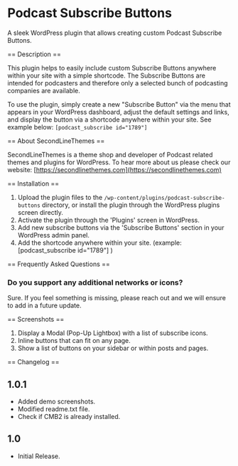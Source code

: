 # Podcast Subscribe Buttons
A sleek WordPress plugin that allows creating custom Podcast Subscribe Buttons.

== Description ==

This plugin helps to easily include custom Subscribe Buttons anywhere within your site with a simple shortcode. 
The Subscribe Buttons are intended for podcasters and therefore only a selected bunch of podcasting companies are available. 

To use the plugin, simply create a new "Subscribe Button" via the menu that appears in your WordPress dashboard, adjust the default settings and links, and display the button via a shortcode anywhere within your site. See example below:
`[podcast_subscribe id="1789"]`

== About SecondLineThemes ==

SecondLineThemes is a theme shop and developer of Podcast related themes and plugins for WordPress. To hear more about us please check our website:
[https://secondlinethemes.com](https://secondlinethemes.com)


== Installation ==

1. Upload the plugin files to the `/wp-content/plugins/podcast-subscribe-buttons` directory, or install the plugin through the WordPress plugins screen directly.
2. Activate the plugin through the 'Plugins' screen in WordPress.
3. Add new subscribe buttons via the 'Subscribe Buttons' section in your WordPress admin panel.
4. Add the shortcode anywhere within your site. (example: [podcast_subscribe id="1789"]  )


== Frequently Asked Questions ==

### Do you support any additional networks or icons? 
Sure. If you feel something is missing, please reach out and we will ensure to add in a future update.

== Screenshots ==

1. Display a Modal (Pop-Up Lightbox) with a list of subscribe icons.
2. Inline buttons that can fit on any page.
3. Show a list of buttons on your sidebar or within posts and pages.

== Changelog ==

## 1.0.1
* Added demo screenshots.
* Modified readme.txt file.
* Check if CMB2 is already installed.

## 1.0 
* Initial Release.
